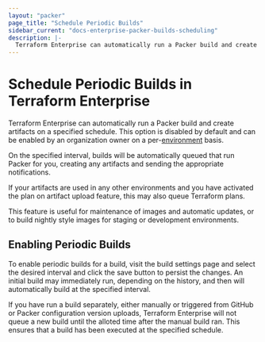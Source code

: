 ```yaml
---
layout: "packer"
page_title: "Schedule Periodic Builds"
sidebar_current: "docs-enterprise-packer-builds-scheduling"
description: |-
  Terraform Enterprise can automatically run a Packer build and create artifacts on a specified schedule. 
---
```


# Schedule Periodic Builds in Terraform Enterprise

Terraform Enterprise can automatically run a Packer build and
create artifacts on a specified schedule. This option is disabled by default and can be enabled by an
organization owner on a per-[environment](/docs/enterprise/glossary#environment) basis.

On the specified interval, builds will be automatically queued that
run Packer for you, creating any artifacts and sending the appropriate
notifications.

If your artifacts are used in any other environments and you have activated
the plan on artifact upload feature, this may also queue Terraform
plans.

This feature is useful for maintenance of images and automatic updates,
or to build nightly style images for staging or development environments.

## Enabling Periodic Builds

To enable periodic builds for a build, visit the build settings page and select the desired interval and click the save button to persist the changes. An initial build may immediately run, depending
on the history, and then will automatically build at the specified interval.

If you have run a build separately, either manually or triggered from GitHub
or Packer configuration version uploads, Terraform Enterprise will not queue a new
build until the alloted time after the manual build ran. This ensures that a build has been executed at the specified schedule.
